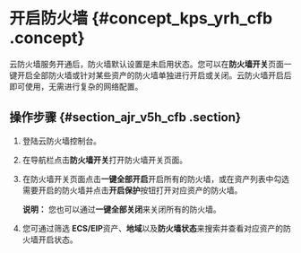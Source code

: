# 开启防火墙 {#concept_kps_yrh_cfb .concept}

云防火墙服务开通后，防火墙默认设置是未启用状态。您可以在**防火墙开关**页面一键开启全部防火墙或针对某些资产的防火墙单独进行开启或关闭。云防火墙开启后即可使用，无需进行复杂的网络配置。

## 操作步骤 {#section_ajr_v5h_cfb .section}

1.  登陆云防火墙控制台。
2.  在导航栏点击**防火墙开关**打开防火墙开关页面。
3.  在防火墙开关页面点击**一键全部开启**开启所有的防火墙，或在资产列表中勾选需要开启的防火墙并点击**开启保护**按钮打开对应资产的防火墙。

    **说明：** 您也可以通过**一键全部关闭**来关闭所有的防火墙。

4.  您可通过筛选 **ECS/EIP**资产、**地域**以及**防火墙状态**来搜索并查看对应资产的防火墙开启状态。

